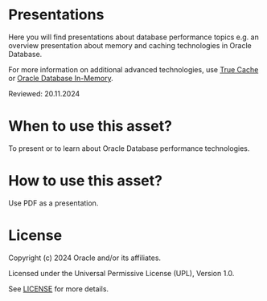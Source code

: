 # Presentations
Here you will find presentations about database performance topics e.g. an overview presentation about memory and caching technologies in Oracle Database.  

For more information on additional advanced technologies, use [True Cache](https://github.com/oracle-devrel/technology-engineering/tree/main/data-platform/core-converged-db/true-cache) or [Oracle Database In-Memory](https://github.com/oracle-devrel/technology-engineering/tree/main/data-platform/core-converged-db/db-in-memory).

Reviewed: 20.11.2024

# When to use this asset?

To present or to learn about Oracle Database performance technologies.

# How to use this asset?

Use PDF as a presentation.

# License

Copyright (c) 2024 Oracle and/or its affiliates.

Licensed under the Universal Permissive License (UPL), Version 1.0.

See [LICENSE](https://github.com/oracle-devrel/technology-engineering/blob/main/LICENSE) for more details.
